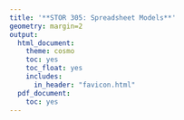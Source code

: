 ```yaml
---
title: '**STOR 305: Spreadsheet Models**'
geometry: margin=2
output:
  html_document:
    theme: cosmo
    toc: yes
    toc_float: yes
    includes:
      in_header: "favicon.html"
  pdf_document:
    toc: yes
---
```


<style type="text/css">

div {
color: #13294B;
}

#TOC {
  color: #4B9CD3;
}

.list-group-item.active, .list-group-item.active:focus, .list-group-item.active:hover {
  color: #4B9CD3;
  background-color: #13294B;
}

a:link {
    color: #4B9CD3;
    text-decoration: none;
}

a:visited {
        text-decoration: none;
color: #4B9CD3;

}
a:hover {
color: #4B9CD3;
background-color: #13294B;
}

